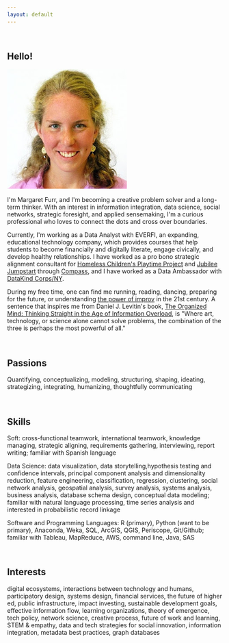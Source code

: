 ```yaml
---
layout: default
---
```


<br>

## Hello!

<img class="profile-picture" src="me.jpg">

I'm Margaret Furr, and I'm becoming a creative problem solver and a long-term thinker. With an interest in information integration, data science, social networks, strategic foresight, and applied sensemaking, I'm a curious professional who loves to connect the dots and cross over boundaries.

Currently, I'm working as a Data Analyst with EVERFI, an expanding, educational technology company, which provides courses that help students to become financially and digitally literate, engage civically, and develop healthy relationships. I have worked as a pro bono strategic alignment consultant for [Homeless Children's Playtime Project](https://www.playtimeproject.org) and [Jubilee Jumpstart](http://www.jubileejumpstart.org) through [Compass](http://compassprobono.org), and I have worked as a Data Ambassador with [DataKind Corps/NY](http://www.datakind.org). 

During my free time, one can find me running, reading, dancing, preparing for the future, or understanding [the power of improv](http://www.bing.com/videos/search?q=the+power+of+improv&view=detail&mid=D6F586BD43DCC62C7AAED6F586BD43DCC62C7AAE&FORM=VIRE) in the 21st century. A sentence that inspires me from Daniel J. Levitin's book, [The Organized Mind: Thinking Straight in the Age of Information Overload](https://www.amazon.com/Organized-Mind-Thinking-Straight-Information/dp/0147516315), is "Where art, technology, or science alone cannot solve problems, the combination of the three is perhaps the most powerful of all." 

<br>

## Passions

Quantifying, conceptualizing, modeling, structuring, shaping, ideating, strategizing, integrating, humanizing, thoughtfully communicating

<br>

## Skills

Soft: cross-functional teamwork, international teamwork, knowledge managing, strategic aligning, requirements gathering, interviewing, report writing; familiar with Spanish language

Data Science: data visualization, data storytelling,hypothesis testing and confidence intervals, principal component analysis and dimensionality reduction, feature engineering, classification, regression, clustering, social network analysis, geospatial analysis, survey analysis, systems analysis, business analysis, database schema design, conceptual data modeling; familiar with natural language processing, time series analysis and interested in probabilistic record linkage 

Software and Programming Languages: R (primary), Python (want to be primary), Anaconda, Weka, SQL, ArcGIS, QGIS, Periscope, Git/Github; familiar with Tableau, MapReduce, AWS, command line, Java, SAS

<br>

## Interests

digital ecosystems, interactions between technology and humans, participatory design, systems design, financial services, the future of higher ed, public infrastructure, impact investing, sustainable development goals, effective information flow, learning organizations, theory of emergence, tech policy, network science, creative process, future of work and learning, STEM & empathy, data and tech strategies for social innovation, information integration, metadata best practices, graph databases

<br>


